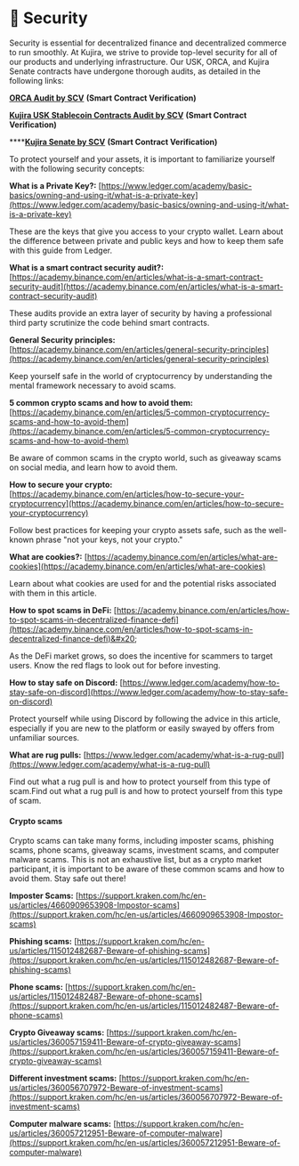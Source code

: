 # 🔐 Security

Security is essential for decentralized finance and decentralized commerce to run smoothly. At Kujira, we strive to provide top-level security for all of our products and underlying infrastructure. Our USK, ORCA, and Kujira Senate contracts have undergone thorough audits, as detailed in the following links:

[**ORCA Audit by SCV**](https://assets.kujira.app/kujira-orca-audit-1-0.pdf) **(Smart Contract Verification)**

[**Kujira USK Stablecoin Contracts Audit by SCV**](https://github.com/SCV-Security/PublicReports/blob/main/CW/Kujira/stable-USK/Kujira%20-%20USK%20Stablecoin%20Contracts%20-%20Audit%20Report%20v1.0.pdf) **(Smart Contract Verification)**

****[**Kujira Senate by SCV**](https://github.com/SCV-Security/PublicReports/blob/main/CW/Kujira/Senate/Kujira%20-%20Governance%20Contract%20-%20Audit%20Report%20-%20v1.0.pdf) **(Smart Contract Verification)**

To protect yourself and your assets, it is important to familiarize yourself with the following security concepts:

**What is a Private Key?:**                                                                                        [https://www.ledger.com/academy/basic-basics/owning-and-using-it/what-is-a-private-key](https://www.ledger.com/academy/basic-basics/owning-and-using-it/what-is-a-private-key)

These are the keys that give you access to your crypto wallet. Learn about the difference between private and public keys and how to keep them safe with this guide from Ledger.

**What is a smart contract security audit?:**                                    [https://academy.binance.com/en/articles/what-is-a-smart-contract-security-audit](https://academy.binance.com/en/articles/what-is-a-smart-contract-security-audit)

These audits provide an extra layer of security by having a professional third party scrutinize the code behind smart contracts.

**General Security principles:**                                                   [https://academy.binance.com/en/articles/general-security-principles](https://academy.binance.com/en/articles/general-security-principles)

Keep yourself safe in the world of cryptocurrency by understanding the mental framework necessary to avoid scams.

**5 common crypto scams and how to avoid them:**                                    [https://academy.binance.com/en/articles/5-common-cryptocurrency-scams-and-how-to-avoid-them](https://academy.binance.com/en/articles/5-common-cryptocurrency-scams-and-how-to-avoid-them)

Be aware of common scams in the crypto world, such as giveaway scams on social media, and learn how to avoid them.

**How to secure your crypto:**                                                          [https://academy.binance.com/en/articles/how-to-secure-your-cryptocurrency](https://academy.binance.com/en/articles/how-to-secure-your-cryptocurrency)

Follow best practices for keeping your crypto assets safe, such as the well-known phrase "not your keys, not your crypto."

**What are cookies?:** [https://academy.binance.com/en/articles/what-are-cookies](https://academy.binance.com/en/articles/what-are-cookies)

Learn about what cookies are used for and the potential risks associated with them in this article.

**How to spot scams in DeFi:**                                                                                         [https://academy.binance.com/en/articles/how-to-spot-scams-in-decentralized-finance-defi](https://academy.binance.com/en/articles/how-to-spot-scams-in-decentralized-finance-defi)&#x20;

As the DeFi market grows, so does the incentive for scammers to target users. Know the red flags to look out for before investing.

**How to stay safe on Discord:** [https://www.ledger.com/academy/how-to-stay-safe-on-discord](https://www.ledger.com/academy/how-to-stay-safe-on-discord)

Protect yourself while using Discord by following the advice in this article, especially if you are new to the platform or easily swayed by offers from unfamiliar sources.

**What are rug pulls:** [https://www.ledger.com/academy/what-is-a-rug-pull](https://www.ledger.com/academy/what-is-a-rug-pull)

Find out what a rug pull is and how to protect yourself from this type of scam.Find out what a rug pull is and how to protect yourself from this type of scam.

#### Crypto scams

Crypto scams can take many forms, including imposter scams, phishing scams, phone scams, giveaway scams, investment scams, and computer malware scams. This is not an exhaustive list, but as a crypto market participant, it is important to be aware of these common scams and how to avoid them. Stay safe out there!

**Imposter Scams:** [https://support.kraken.com/hc/en-us/articles/4660909653908-Impostor-scams](https://support.kraken.com/hc/en-us/articles/4660909653908-Impostor-scams)

**Phishing scams:**                                                                                                                 [https://support.kraken.com/hc/en-us/articles/115012482687-Beware-of-phishing-scams](https://support.kraken.com/hc/en-us/articles/115012482687-Beware-of-phishing-scams)

**Phone scams:**                                                                                                               [https://support.kraken.com/hc/en-us/articles/115012482487-Beware-of-phone-scams](https://support.kraken.com/hc/en-us/articles/115012482487-Beware-of-phone-scams)

**Crypto Giveaway scams:**                                                                     [https://support.kraken.com/hc/en-us/articles/360057159411-Beware-of-crypto-giveaway-scams](https://support.kraken.com/hc/en-us/articles/360057159411-Beware-of-crypto-giveaway-scams)

**Different investment scams:**                                                                                                          [https://support.kraken.com/hc/en-us/articles/360056707972-Beware-of-investment-scams](https://support.kraken.com/hc/en-us/articles/360056707972-Beware-of-investment-scams)

**Computer malware scams:**                                                                                                                                                                                                                                                                                                                                                                                                      [https://support.kraken.com/hc/en-us/articles/360057212951-Beware-of-computer-malware](https://support.kraken.com/hc/en-us/articles/360057212951-Beware-of-computer-malware)


